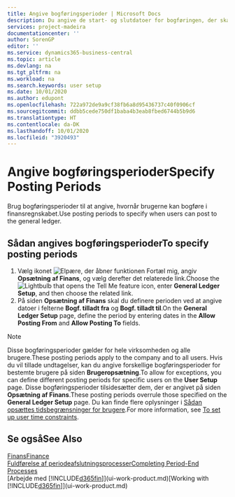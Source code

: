 ```yaml
---
title: Angive bogføringsperioder | Microsoft Docs
description: Du angive de start- og slutdatoer for bogføringen, der skal konfigureres, når brugere kan bogføre i finansregnskabet.
services: project-madeira
documentationcenter: ''
author: SorenGP
editor: ''
ms.service: dynamics365-business-central
ms.topic: article
ms.devlang: na
ms.tgt_pltfrm: na
ms.workload: na
ms.search.keywords: user setup
ms.date: 10/01/2020
ms.author: edupont
ms.openlocfilehash: 722a972de9a9cf38fb6a8d95436737c40f0906cf
ms.sourcegitcommit: ddbb5cede750df1baba4b3eab8fbed6744b5b9d6
ms.translationtype: HT
ms.contentlocale: da-DK
ms.lasthandoff: 10/01/2020
ms.locfileid: "3920493"
---
```

# <a name="specify-posting-periods"></a><span data-ttu-id="d7b68-103">Angive bogføringsperioder</span><span class="sxs-lookup"><span data-stu-id="d7b68-103">Specify Posting Periods</span></span>
<span data-ttu-id="d7b68-104">Brug bogføringsperioder til at angive, hvornår brugerne kan bogføre i finansregnskabet.</span><span class="sxs-lookup"><span data-stu-id="d7b68-104">Use posting periods to specify when users can post to the general ledger.</span></span>  

## <a name="to-specify-posting-periods"></a><span data-ttu-id="d7b68-105">Sådan angives bogføringsperioder</span><span class="sxs-lookup"><span data-stu-id="d7b68-105">To specify posting periods</span></span>
1. <span data-ttu-id="d7b68-106">Vælg ikonet ![Elpære, der åbner funktionen Fortæl mig](media/ui-search/search_small.png "Fortæl mig, hvad du vil foretage dig"), angiv **Opsætning af Finans**, og vælg derefter det relaterede link.</span><span class="sxs-lookup"><span data-stu-id="d7b68-106">Choose the ![Lightbulb that opens the Tell Me feature](media/ui-search/search_small.png "Tell me what you want to do") icon, enter **General Ledger Setup**, and then choose the related link.</span></span>  
2. <span data-ttu-id="d7b68-107">På siden **Opsætning af Finans** skal du definere perioden ved at angive datoer i felterne **Bogf. tilladt fra** og **Bogf. tilladt til**.</span><span class="sxs-lookup"><span data-stu-id="d7b68-107">On the **General Ledger Setup** page, define the period by entering dates in the **Allow Posting From** and **Allow Posting To** fields.</span></span>  

> [!NOTE]  
>   <span data-ttu-id="d7b68-108">Disse bogføringsperioder gælder for hele virksomheden og alle brugere.</span><span class="sxs-lookup"><span data-stu-id="d7b68-108">These posting periods apply to the company and to all users.</span></span> <span data-ttu-id="d7b68-109">Hvis du vil tillade undtagelser, kan du angive forskellige bogføringsperioder for bestemte brugere på siden **Brugeropsætning**.</span><span class="sxs-lookup"><span data-stu-id="d7b68-109">To allow for exceptions, you can define different posting periods for specific users on the **User Setup** page.</span></span> <span data-ttu-id="d7b68-110">Disse bogføringsperioder tilsidesætter dem, der er angivet på siden **Opsætning af Finans**.</span><span class="sxs-lookup"><span data-stu-id="d7b68-110">These posting periods overrule those specified on the **General Ledger Setup** page.</span></span> <span data-ttu-id="d7b68-111">Du kan finde flere oplysninger i [Sådan opsættes tidsbegrænsninger for brugere](ui-define-granular-permissions.md#to-set-up-user-time-constraints).</span><span class="sxs-lookup"><span data-stu-id="d7b68-111">For more information, see [To set up user time constraints](ui-define-granular-permissions.md#to-set-up-user-time-constraints).</span></span>

## <a name="see-also"></a><span data-ttu-id="d7b68-112">Se også</span><span class="sxs-lookup"><span data-stu-id="d7b68-112">See Also</span></span>
[<span data-ttu-id="d7b68-113">Finans</span><span class="sxs-lookup"><span data-stu-id="d7b68-113">Finance</span></span>](finance.md)  
[<span data-ttu-id="d7b68-114">Fuldførelse af periodeafslutningsprocesser</span><span class="sxs-lookup"><span data-stu-id="d7b68-114">Completing Period-End Processes</span></span>](year-how-complete-period-end-processes.md)  
<span data-ttu-id="d7b68-115">[Arbejde med [!INCLUDE[d365fin](includes/d365fin_md.md)]](ui-work-product.md)</span><span class="sxs-lookup"><span data-stu-id="d7b68-115">[Working with [!INCLUDE[d365fin](includes/d365fin_md.md)]](ui-work-product.md)</span></span>
